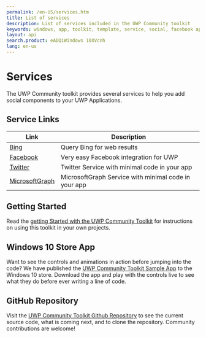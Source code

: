```yaml
---
permalink: /en-US/services.htm
title: List of services 
description: List of services included in the UWP Community toolkit
keywords: windows, app, toolkit, template, service, social, facebook api, twitter api, bing api 
layout: api
search.product: eADQiWindows 10XVcnh
lang: en-us
---
```


# Services

The UWP Community toolkit provides several services to help you add social components to your UWP Applications.

## Service Links

| Link | Description |
| --- | --- |
| [Bing]({{site.baseurl}}/{{page.lang}}/services/bing.htm) | Query Bing for web results |
| [Facebook]({{site.baseurl}}/{{page.lang}}/services/facebook.htm) | Very easy Facebook integration for UWP |
| [Twitter]({{site.baseurl}}/{{page.lang}}/services/twitter.htm) | Twitter Service with minimal code in your app |
| [MicrosoftGraph]({{site.baseurl}}/{{page.lang}}/services/MicrosoftGraph.htm) | MicrosoftGraph Service with minimal code in your app |


## Getting Started

Read the [getting Started with the UWP Community Toolkit]({{site.baseurl}}/{{page.lang}}/getting-started.htm) for instructions on using this toolkit in your own projects. 

## Windows 10 Store App

Want to see the controls and animations in action before jumping into the code?  We have published the [UWP Community Toolkit Sample App](http://aka.ms/uwptoolkitapp) to the Windows 10 store.  Download the app and play with the controls live to see what they do before ever writing a line of code.

## GitHub Repository

Visit the [UWP Community Toolkit Github Repository](http://aka.ms/uwptoolkit) to see the current source code, what is coming next, and to clone the repository.  Community contributions are welcome!

